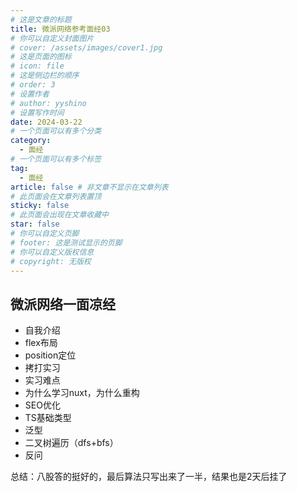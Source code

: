 ```yaml
---
# 这是文章的标题
title: 微派网络参考面经03
# 你可以自定义封面图片
# cover: /assets/images/cover1.jpg
# 这是页面的图标
# icon: file
# 这是侧边栏的顺序
# order: 3
# 设置作者
# author: yyshino
# 设置写作时间
date: 2024-03-22
# 一个页面可以有多个分类
category:
  - 面经
# 一个页面可以有多个标签
tag:
  - 面经
article: false # 非文章不显示在文章列表
# 此页面会在文章列表置顶
sticky: false
# 此页面会出现在文章收藏中
star: false
# 你可以自定义页脚
# footer: 这是测试显示的页脚
# 你可以自定义版权信息
# copyright: 无版权
---
```




## 微派网络一面凉经

- 自我介绍
- flex布局
- position定位
- 拷打实习
- 实习难点
- 为什么学习nuxt，为什么重构
- SEO优化
- TS基础类型
- 泛型
- 二叉树遍历（dfs+bfs）
- 反问



总结：八股答的挺好的，最后算法只写出来了一半，结果也是2天后挂了